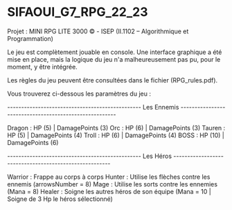 # SIFAOUI_G7_RPG_22_23
Projet : MINI RPG LITE 3000 © - ISEP (II.1102 – Algorithmique et Programmation)


Le jeu est complètement jouable en console.
Une interface graphique a été mise en place, mais la logique du jeu n'a malheureusement pas pu, pour le moment, y être intégrée.

Les règles du jeu peuvent être consultées dans le fichier (RPG_rules.pdf).







Vous trouverez ci-dessous les paramètres du jeu : 



------------------------------------------------ Les Ennemis -------------------------------------------------------

Dragon : HP (5) | DamagePoints (3)
Orc : HP (6) | DamagePoints (3)
Tauren : HP (5) | DamagePoints (4)
Troll : HP (6) | DamagePoints (4)
BOSS : HP (10) | DamagePoints (6)



------------------------------------------------ Les Héros -------------------------------------------------------

Warrior : Frappe au corps à corps
Hunter : Utilise les flèches contre les ennemis (arrowsNumber = 8)
Mage : Utilise les sorts contre les ennemies (Mana = 8)
Healer : Soigne les autres héros de son équipe (Mana = 10 | Soigne de 3 Hp le héros sélectionné)
